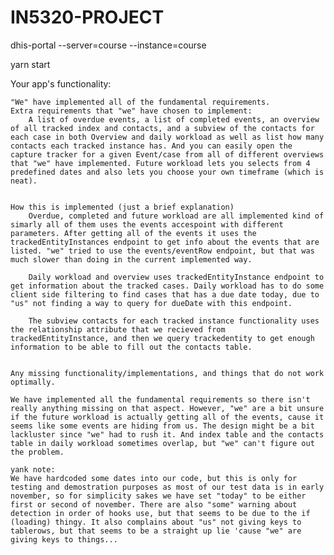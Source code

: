 # IN5320-PROJECT

dhis-portal --server=course --instance=course

yarn start


Your app's functionality:

    "We" have implemented all of the fundamental requirements.
    Extra requirements that "we" have chosen to implement:
        A list of overdue events, a list of completed events, an overview of all tracked index and contacts, and a subview of the contacts for each case in both Overview and daily workload as well as list how many contacts each tracked instance has. And you can easily open the capture tracker for a given Event/case from all of different overviews that "we" have implemented. Future workload lets you selects from 4 predefined dates and also lets you choose your own timeframe (which is neat). 


    How this is implemented (just a brief explanation)
        Overdue, completed and future workload are all implemented kind of simarly all of them uses the events accespoint with different parameters. After getting all of the events it uses the trackedEntityInstances endpoint to get info about the events that are listed. "we" tried to use the events/eventRow endpoint, but that was much slower than doing in the current implemented way.

        Daily workload and overview uses trackedEntityInstance endpoint to get information about the tracked cases. Daily workload has to do some client side filtering to find cases that has a due date today, due to "us" not finding a way to query for dueDate with this endpoint.

        The subview contacts for each tracked instance functionality uses the relationship attribute that we recieved from trackedEntityInstance, and then we query trackedentity to get enough information to be able to fill out the contacts table.


    Any missing functionality/implementations, and things that do not work optimally. 

    We have implemented all the fundamental requirements so there isn't really anything missing on that aspect. However, "we" are a bit unsure if the future workload is actually getting all of the events, cause it seems like some events are hiding from us. The design might be a bit lackluster since "we" had to rush it. And index table and the contacts table in daily workload sometimes overlap, but "we" can't figure out the problem.

    yank note:
    We have hardcoded some dates into our code, but this is only for testing and demostration purposes as most of our test data is in early november, so for simplicity sakes we have set "today" to be either first or second of november. There are also "some" warning about detection in order of hooks use, but that seems to be due to the if (loading) thingy. It also complains about "us" not giving keys to tablerows, but that seems to be a straight up lie 'cause "we" are giving keys to things...